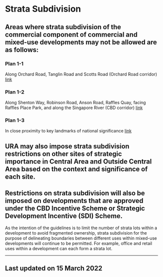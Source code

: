# Strata Subdivision

## Areas where strata subdivision of the commercial component of commercial and mixed-use developments may not be allowed are as follows:

### Plan 1-1
Along Orchard Road, Tanglin Road and Scotts Road (Orchard Road corridor) [link](https://www.ura.gov.sg/-/media/Corporate/Guidelines/Development-control/Commercial/Orchard_Appendix-1-1.pdf)

### Plan 1-2
Along Shenton Way, Robinson Road, Anson Road, Raffles Quay, facing Raffles Place Park, and along the Singapore River (CBD corridor) [link](https://www.ura.gov.sg/-/media/Corporate/Guidelines/Development-control/Commercial/CBD_Appendix-1-2.pdf)

### Plan 1-3
In close proximity to key landmarks of national significance [link](https://www.ura.gov.sg/-/media/Corporate/Guidelines/Development-control/Commercial/Civic-District_Appendix-1-3.pdf)

## URA may also impose strata subdivision restrictions on other sites of strategic importance in Central Area and Outside Central Area based on the context and significance of each site.

## Restrictions on strata subdivision will also be imposed on developments that are approved under the CBD Incentive Scheme or Strategic Development Incentive (SDI) Scheme.

As the intention of the guidelines is to
limit the number of strata lots within a development to avoid fragmented ownership, strata subdivision for the purpose of delineating boundaries between different uses within mixed-use developments will continue to be permitted. For example, office and retail uses within a development can each form a strata lot.

---

## Last updated on 15 March 2022
